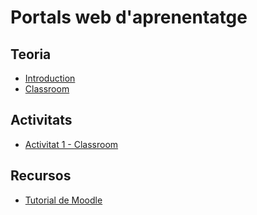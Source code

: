 # Portals web d'aprenentatge

## Teoria

- [Introduction](intro.md)
- [Classroom](classroom.md)

## Activitats

- [Activitat 1 - Classroom](activitat_classroom.md)

## Recursos

- [Tutorial de Moodle](https://dungeonofbits.com/category/moodle.html)
